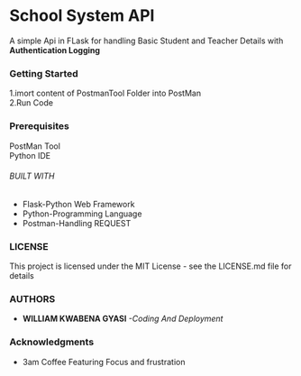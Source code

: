 # School System API
A simple Api in FLask for handling Basic Student and Teacher Details with __Authentication Logging__
### Getting Started
1.imort content of PostmanTool Folder into PostMan<br/>
2.Run Code 
### Prerequisites
PostMan Tool<br/>
Python IDE
###### BUILT WITH
* Flask-Python Web Framework
* Python-Programming Language
* Postman-Handling REQUEST
### LICENSE
This project is licensed under the MIT License - see the LICENSE.md file for details
### AUTHORS
* __WILLIAM KWABENA GYASI__ *-Coding And Deployment*
### Acknowledgments
* 3am Coffee Featuring Focus and frustration 


